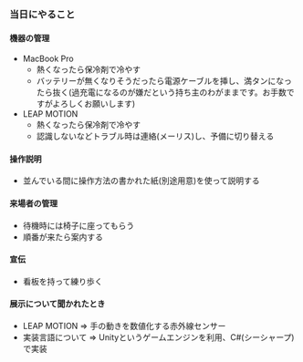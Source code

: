 ### 当日にやること
#### 機器の管理
- MacBook Pro
    * 熱くなったら保冷剤で冷やす
    * バッテリーが無くなりそうだったら電源ケーブルを挿し、満タンになったら抜く(過充電になるのが嫌だという持ち主のわがままです。お手数ですがよろしくお願いします)
- LEAP MOTION
    * 熱くなったら保冷剤で冷やす
    * 認識しないなどトラブル時は連絡(メーリス)し、予備に切り替える

#### 操作説明
- 並んでいる間に操作方法の書かれた紙(別途用意)を使って説明する

#### 来場者の管理
- 待機時には椅子に座ってもらう
- 順番が来たら案内する

#### 宣伝
- 看板を持って練り歩く

#### 展示について聞かれたとき
- LEAP MOTION  => 手の動きを数値化する赤外線センサー  
- 実装言語について => Unityというゲームエンジンを利用、C#(シーシャープ)で実装

